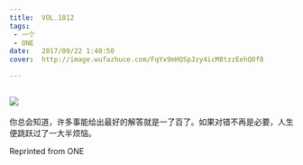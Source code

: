 ```yaml
---
title:	VOL.1812
tags:
 - 一个
 - ONE
date:	2017/09/22 1:40:50
cover:	http://image.wufazhuce.com/FqYx9mHQSpJzy4icM8tzzEehQ0f8

---
```

![](http://image.wufazhuce.com/FqYx9mHQSpJzy4icM8tzzEehQ0f8)
---

你总会知道，许多事能给出最好的解答就是一了百了。如果对错不再是必要，人生便跳跃过了一大半烦恼。
 
Reprinted from ONE
